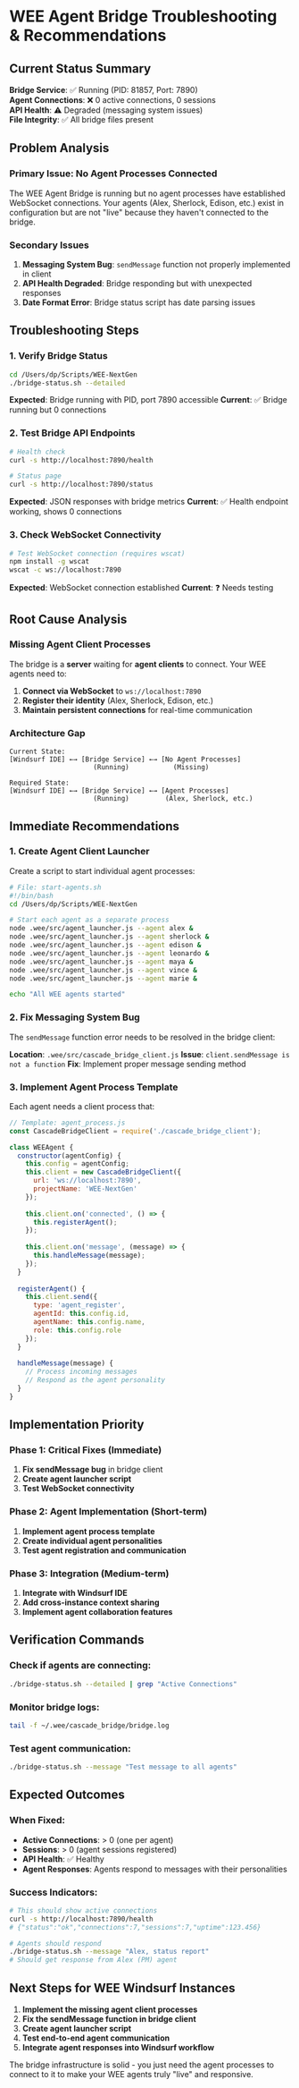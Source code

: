 # WEE Agent Bridge Troubleshooting & Recommendations

## Current Status Summary

**Bridge Service**: ✅ Running (PID: 81857, Port: 7890)  
**Agent Connections**: ❌ 0 active connections, 0 sessions  
**API Health**: ⚠️ Degraded (messaging system issues)  
**File Integrity**: ✅ All bridge files present  

## Problem Analysis

### Primary Issue: No Agent Processes Connected
The WEE Agent Bridge is running but no agent processes have established WebSocket connections. Your agents (Alex, Sherlock, Edison, etc.) exist in configuration but are not "live" because they haven't connected to the bridge.

### Secondary Issues
1. **Messaging System Bug**: `sendMessage` function not properly implemented in client
2. **API Health Degraded**: Bridge responding but with unexpected responses
3. **Date Format Error**: Bridge status script has date parsing issues

## Troubleshooting Steps

### 1. Verify Bridge Status
```bash
cd /Users/dp/Scripts/WEE-NextGen
./bridge-status.sh --detailed
```

**Expected**: Bridge running with PID, port 7890 accessible
**Current**: ✅ Bridge running but 0 connections

### 2. Test Bridge API Endpoints
```bash
# Health check
curl -s http://localhost:7890/health

# Status page
curl -s http://localhost:7890/status
```

**Expected**: JSON responses with bridge metrics
**Current**: ✅ Health endpoint working, shows 0 connections

### 3. Check WebSocket Connectivity
```bash
# Test WebSocket connection (requires wscat)
npm install -g wscat
wscat -c ws://localhost:7890
```

**Expected**: WebSocket connection established
**Current**: ❓ Needs testing

## Root Cause Analysis

### Missing Agent Client Processes
The bridge is a **server** waiting for **agent clients** to connect. Your WEE agents need to:

1. **Connect via WebSocket** to `ws://localhost:7890`
2. **Register their identity** (Alex, Sherlock, Edison, etc.)
3. **Maintain persistent connections** for real-time communication

### Architecture Gap
```
Current State:
[Windsurf IDE] ←→ [Bridge Service] ←→ [No Agent Processes]
                     (Running)           (Missing)

Required State:
[Windsurf IDE] ←→ [Bridge Service] ←→ [Agent Processes]
                     (Running)         (Alex, Sherlock, etc.)
```

## Immediate Recommendations

### 1. Create Agent Client Launcher
Create a script to start individual agent processes:

```bash
# File: start-agents.sh
#!/bin/bash
cd /Users/dp/Scripts/WEE-NextGen

# Start each agent as a separate process
node .wee/src/agent_launcher.js --agent alex &
node .wee/src/agent_launcher.js --agent sherlock &
node .wee/src/agent_launcher.js --agent edison &
node .wee/src/agent_launcher.js --agent leonardo &
node .wee/src/agent_launcher.js --agent maya &
node .wee/src/agent_launcher.js --agent vince &
node .wee/src/agent_launcher.js --agent marie &

echo "All WEE agents started"
```

### 2. Fix Messaging System Bug
The `sendMessage` function error needs to be resolved in the bridge client:

**Location**: `.wee/src/cascade_bridge_client.js`
**Issue**: `client.sendMessage is not a function`
**Fix**: Implement proper message sending method

### 3. Implement Agent Process Template
Each agent needs a client process that:

```javascript
// Template: agent_process.js
const CascadeBridgeClient = require('./cascade_bridge_client');

class WEEAgent {
  constructor(agentConfig) {
    this.config = agentConfig;
    this.client = new CascadeBridgeClient({
      url: 'ws://localhost:7890',
      projectName: 'WEE-NextGen'
    });
    
    this.client.on('connected', () => {
      this.registerAgent();
    });
    
    this.client.on('message', (message) => {
      this.handleMessage(message);
    });
  }
  
  registerAgent() {
    this.client.send({
      type: 'agent_register',
      agentId: this.config.id,
      agentName: this.config.name,
      role: this.config.role
    });
  }
  
  handleMessage(message) {
    // Process incoming messages
    // Respond as the agent personality
  }
}
```

## Implementation Priority

### Phase 1: Critical Fixes (Immediate)
1. **Fix sendMessage bug** in bridge client
2. **Create agent launcher script** 
3. **Test WebSocket connectivity**

### Phase 2: Agent Implementation (Short-term)
1. **Implement agent process template**
2. **Create individual agent personalities**
3. **Test agent registration and communication**

### Phase 3: Integration (Medium-term)
1. **Integrate with Windsurf IDE**
2. **Add cross-instance context sharing**
3. **Implement agent collaboration features**

## Verification Commands

### Check if agents are connecting:
```bash
./bridge-status.sh --detailed | grep "Active Connections"
```

### Monitor bridge logs:
```bash
tail -f ~/.wee/cascade_bridge/bridge.log
```

### Test agent communication:
```bash
./bridge-status.sh --message "Test message to all agents"
```

## Expected Outcomes

### When Fixed:
- **Active Connections**: > 0 (one per agent)
- **Sessions**: > 0 (agent sessions registered)
- **API Health**: ✅ Healthy
- **Agent Responses**: Agents respond to messages with their personalities

### Success Indicators:
```bash
# This should show active connections
curl -s http://localhost:7890/health
# {"status":"ok","connections":7,"sessions":7,"uptime":123.456}

# Agents should respond
./bridge-status.sh --message "Alex, status report"
# Should get response from Alex (PM) agent
```

## Next Steps for WEE Windsurf Instances

1. **Implement the missing agent client processes**
2. **Fix the sendMessage function in bridge client**
3. **Create agent launcher script**
4. **Test end-to-end agent communication**
5. **Integrate agent responses into Windsurf workflow**

The bridge infrastructure is solid - you just need the agent processes to connect to it to make your WEE agents truly "live" and responsive.
